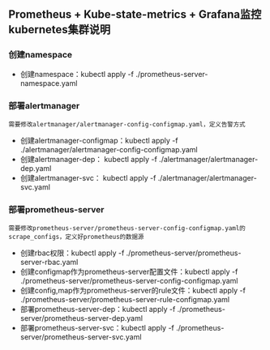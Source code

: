 ## Prometheus + Kube-state-metrics + Grafana监控kubernetes集群说明

### 创建namespace
 * 创建namespace：kubectl apply -f ./prometheus-server-namespace.yaml

### 部署alertmanager
    需要修改alertmanager/alertmanager-config-configmap.yaml，定义告警方式
 * 创建alertmanager-configmap：kubectl apply -f ./alertmanager/alertmanager-config-configmap.yaml
 * 创建alertmanager-dep： kubectl apply -f ./alertmanager/alertmanager-dep.yaml
 * 创建alertmanager-svc： kubectl apply -f ./alertmanager/alertmanager-svc.yaml

### 部署prometheus-server
    需要修改prometheus-server/prometheus-server-config-configmap.yaml的scrape_configs，定义好prometheus的数据源
 * 创建rbac权限：kubectl apply -f ./prometheus-server/prometheus-server-rbac.yaml
 * 创建configmap作为prometheus-server配置文件：kubectl apply -f ./prometheus-server/prometheus-server-config-configmap.yaml
 * 创建config,map作为prometheus-server的rule文件：kubectl apply -f ./prometheus-server/prometheus-server-rule-configmap.yaml
 * 部署prometheus-server-dep：kubectl apply -f ./prometheus-server/prometheus-server-dep.yaml
 * 部署prometheus-server-svc：kubectl apply -f ./prometheus-server/prometheus-server-svc.yaml

